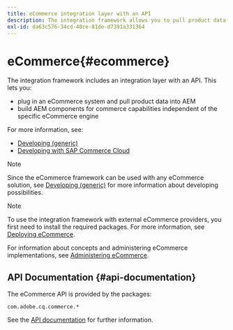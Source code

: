 ```yaml
---
title: eCommerce integration layer with an API
description: The integration framework allows you to pull product data into AEM and build AEM components for commerce capabilities.
exl-id: da63c576-34cd-40ce-81de-d7391a331364
---
```

# eCommerce{#ecommerce}

The integration framework includes an integration layer with an API. This lets you:

* plug in an eCommerce system and pull product data into AEM
* build AEM components for commerce capabilities independent of the specific eCommerce engine

For more information, see:

* [Developing (generic)](/help/commerce/cif-classic/developing/generic.md)
* [Developing with SAP Commerce Cloud](/help/commerce/cif-classic/developing/sap-commerce-cloud.md)

>[!NOTE]
>
>Since the eCommerce framework can be used with any eCommerce solution, see [Developing (generic)](/help/commerce/cif-classic/developing/generic.md) for more information about developing possibilities.

>[!NOTE]
>
>To use the integration framework with external eCommerce providers, you first need to install the required packages. For more information, see [Deploying eCommerce](/help/commerce/cif-classic/deploying/ecommerce.md).
>
>For information about concepts and administering eCommerce implementations, see [Administering eCommerce](/help/commerce/cif-classic/administering/ecommerce.md).

## API Documentation {#api-documentation}

The eCommerce API is provided by the packages:

`com.adobe.cq.commerce.*`

See the [API documentation](https://helpx.adobe.com/experience-manager/6-5/sites/developing/using/reference-materials/javadoc/index.html) for further information.
